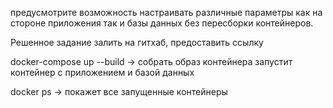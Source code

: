 [//]: # (Добрый день, уважаемый соискатель, данное задание нацелено на выявление вашего)

[//]: # (реального уровня в разработке на java, поэтому отнеситесь к нему, как к работе на)

[//]: # (проекте. Выполняйте его честно и проявите себя по максимуму, удачи!)

[//]: # (Напишите приложение, которое по REST принимает запрос вида)
[//]: # (POST api/v1/wallet)

[//]: # ({)

[//]: # (valletId: UUID,)

[//]: # (operationType: DEPOSIT or WITHDRAW,)

[//]: # (amount: 1000)

[//]: # (})
[//]: # (после выполнять логику по изменению счета в базе данных)

[//]: # (также есть возможность получить баланс кошелька)

[//]: # (GET api/v1/wallets/{WALLET_UUID})
[//]: # (стек:)

[//]: # (java 8-17)

[//]: # (Spring 3)

[//]: # (Postgresql)
[//]: # (Должны быть написаны миграции для базы данных с помощью liquibase)
[//]: # (~~Обратите особое внимание проблемам при работе в конкурентной среде &#40;1000 RPS по)
[//]: # (одному кошельку&#41;. Ни один запрос не должен быть не обработан &#40;50Х error&#41;~~)
[//]: # (Предусмотрите соблюдение формата ответа для заведомо неверных запросов, когда)
[//]: # (кошелька не существует, не валидный json, или недостаточно средств.)
[//]: # (приложение должно запускаться в докер контейнере, база данных тоже, вся система)
[//]: # (должна подниматься с помощью docker-compose)
предусмотрите возможность настраивать различные параметры как на стороне
приложения так и базы данных без пересборки контейнеров.

[//]: # (эндпоинты должны быть покрыты тестами.)
Решенное задание залить на гитхаб, предоставить ссылку

[//]: # (Все возникающие вопросы по заданию решать самостоятельно, по своему)
[//]: # (усмотрению)


docker-compose up --build -> собрать образ контейнера запустит контейнер с приложением и базой данных 

docker ps -> покажет все запущенные контейнеры 
